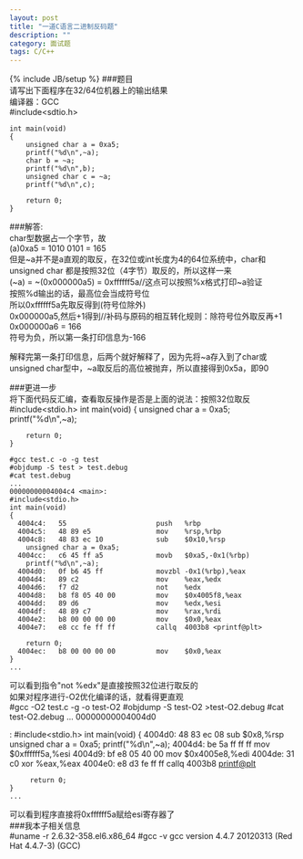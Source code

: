 ```yaml
---
layout: post
title: "一道C语言二进制反码题"
description: ""
category: 面试题
tags: C/C++
---
```

{% include JB/setup %}
###题目  
请写出下面程序在32/64位机器上的输出结果  
编译器：GCC  
	#include<sdtio.h>  

	int main(void)
	{
		unsigned char a = 0xa5;
		printf("%d\n",~a);
		char b = ~a;
		printf("%d\n",b);
		unsigned char c = ~a;
		printf("%d\n",c);
		
		return 0;
	}  

###解答:  
char型数据占一个字节，故  
(a)0xa5 = 1010 0101 = 165  
但是~a并不是a直观的取反，在32位或int长度为4的64位系统中，char和unsigned char 都是按照32位（4字节）取反的，所以这样一来  
(~a) = ~(0x000000a5) = 0xffffff5a//这点可以按照%x格式打印~a验证  
按照%d输出的话，最高位会当成符号位  
所以0xffffff5a先取反得到(符号位除外)  
0x000000a5,然后+1得到//补码与原码的相互转化规则：除符号位外取反再+1  
0x000000a6 = 166  
符号为负，所以第一条打印信息为-166  

解释完第一条打印信息，后两个就好解释了，因为先将~a存入到了char或unsigned char型中，~a取反后的高位被抛弃，所以直接得到0x5a，即90  

###更进一步  
将下面代码反汇编，查看取反操作是否是上面的说法：按照32位取反  
	#include<stdio.h>
	int main(void)
	{
		unsigned char a = 0xa5;
		printf("%d\n",~a);

		return 0;
	}

	#gcc test.c -o -g test 
	#objdump -S test > test.debug
	#cat test.debug
	...
	00000000004004c4 <main>:
	#include<stdio.h>
	int main(void)
	{
	  4004c4:	55                   	push   %rbp
	  4004c5:	48 89 e5             	mov    %rsp,%rbp
	  4004c8:	48 83 ec 10          	sub    $0x10,%rsp
	    unsigned char a = 0xa5;
	  4004cc:	c6 45 ff a5          	movb   $0xa5,-0x1(%rbp)
	    printf("%d\n",~a);
	  4004d0:	0f b6 45 ff          	movzbl -0x1(%rbp),%eax
	  4004d4:	89 c2                	mov    %eax,%edx
	  4004d6:	f7 d2                	not    %edx
	  4004d8:	b8 f8 05 40 00       	mov    $0x4005f8,%eax
	  4004dd:	89 d6                	mov    %edx,%esi
	  4004df:	48 89 c7             	mov    %rax,%rdi
	  4004e2:	b8 00 00 00 00       	mov    $0x0,%eax
	  4004e7:	e8 cc fe ff ff       	callq  4003b8 <printf@plt>
	
	    return 0;
	  4004ec:	b8 00 00 00 00       	mov    $0x0,%eax
	}
	...
可以看到指令"not %edx"是直接按照32位进行取反的  
如果对程序进行-O2优化编译的话，就看得更直观  
	#gcc -O2 test.c -g -o test-O2
	#objdump -S test-O2 >test-O2.debug
	#cat test-O2.debug
	...
	00000000004004d0 <main>:
	#include<stdio.h>
	int main(void)
	{
	  4004d0:       48 83 ec 08             sub    $0x8,%rsp
  	     unsigned char a = 0xa5;
	     printf("%d\n",~a);
	  4004d4:       be 5a ff ff ff          mov    $0xffffff5a,%esi
	  4004d9:       bf e8 05 40 00          mov    $0x4005e8,%edi
	  4004de:       31 c0                   xor    %eax,%eax
	  4004e0:       e8 d3 fe ff ff          callq  4003b8 <printf@plt>
	
	     return 0;
	}
	...
可以看到程序直接将0xffffff5a赋给esi寄存器了  
###我本子相关信息  
	#uname -r
	2.6.32-358.el6.x86_64
	#gcc -v
	gcc version 4.4.7 20120313 (Red Hat 4.4.7-3) (GCC)

